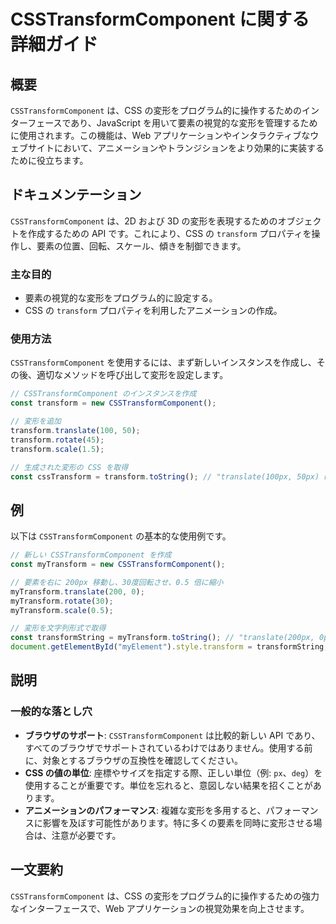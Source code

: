 <!--
Meta Description: # CSSTransformComponent に関する詳細ガイド ## 概要 `CSSTransformComponent` は、CSS の変形をプログラム的に操作するためのインターフェースであり、JavaScript を用いて要素の視覚的な変形を管理するために使用されます。この機能は、Web ア...
Meta Keywords: csstransformcomponent, transform, css, mytransform, const
-->

# CSSTransformComponent に関する詳細ガイド

## 概要
`CSSTransformComponent` は、CSS の変形をプログラム的に操作するためのインターフェースであり、JavaScript を用いて要素の視覚的な変形を管理するために使用されます。この機能は、Web アプリケーションやインタラクティブなウェブサイトにおいて、アニメーションやトランジションをより効果的に実装するために役立ちます。

## ドキュメンテーション
`CSSTransformComponent` は、2D および 3D の変形を表現するためのオブジェクトを作成するための API です。これにより、CSS の `transform` プロパティを操作し、要素の位置、回転、スケール、傾きを制御できます。

### 主な目的
- 要素の視覚的な変形をプログラム的に設定する。
- CSS の `transform` プロパティを利用したアニメーションの作成。

### 使用方法
`CSSTransformComponent` を使用するには、まず新しいインスタンスを作成し、その後、適切なメソッドを呼び出して変形を設定します。

```javascript
// CSSTransformComponent のインスタンスを作成
const transform = new CSSTransformComponent();

// 変形を追加
transform.translate(100, 50);
transform.rotate(45);
transform.scale(1.5);

// 生成された変形の CSS を取得
const cssTransform = transform.toString(); // "translate(100px, 50px) rotate(45deg) scale(1.5)"
```

## 例
以下は `CSSTransformComponent` の基本的な使用例です。

```javascript
// 新しい CSSTransformComponent を作成
const myTransform = new CSSTransformComponent();

// 要素を右に 200px 移動し、30度回転させ、0.5 倍に縮小
myTransform.translate(200, 0);
myTransform.rotate(30);
myTransform.scale(0.5);

// 変形を文字列形式で取得
const transformString = myTransform.toString(); // "translate(200px, 0px) rotate(30deg) scale(0.5)"
document.getElementById("myElement").style.transform = transformString;
```

## 説明
### 一般的な落とし穴
- **ブラウザのサポート**: `CSSTransformComponent` は比較的新しい API であり、すべてのブラウザでサポートされているわけではありません。使用する前に、対象とするブラウザの互換性を確認してください。
- **CSS の値の単位**: 座標やサイズを指定する際、正しい単位（例: `px`、`deg`）を使用することが重要です。単位を忘れると、意図しない結果を招くことがあります。
- **アニメーションのパフォーマンス**: 複雑な変形を多用すると、パフォーマンスに影響を及ぼす可能性があります。特に多くの要素を同時に変形させる場合は、注意が必要です。

## 一文要約
`CSSTransformComponent` は、CSS の変形をプログラム的に操作するための強力なインターフェースで、Web アプリケーションの視覚効果を向上させます。